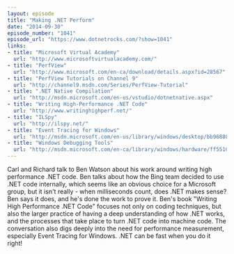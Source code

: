 ```yaml
---
layout: episode
title: "Making .NET Perform"
date: "2014-09-30"
episode_number: "1041"
episode_url: "https://www.dotnetrocks.com/?show=1041"
links:
- title: "Microsoft Virtual Academy"
  url: "http://www.microsoftvirtualacademy.com/"
- title: "PerfView"
  url: "http://www.microsoft.com/en-ca/download/details.aspx?id=28567"
- title: "PerfView Tutorials on Channel 9"
  url: "http://channel9.msdn.com/Series/PerfView-Tutorial"
- title: ".NET Native Compilation"
  url: "http://msdn.microsoft.com/en-us/vstudio/dotnetnative.aspx"
- title: "Writing High-Performance .NET Code"
  url: "http://www.writinghighperf.net/"
- title: "ILSpy"
  url: "http://ilspy.net/"
- title: "Event Tracing for Windows"
  url: "http://msdn.microsoft.com/en-us/library/windows/desktop/bb968803(v=vs.85).aspx"
- title: "Windows Debugging Tools"
  url: "http://msdn.microsoft.com/en-ca/library/windows/hardware/ff551063(v=vs.85).aspx"
---
```


Carl and Richard talk to Ben Watson about his work around writing high performance .NET code. Ben talks about how the Bing team decided to use .NET code internally, which seems like an obvious choice for a Microsoft group, but it isn't really - when milliseconds count, does .NET makes sense? Ben says it does, and he's done the work to prove it. Ben's book "Writing High Performance .NET Code" focuses not only on coding techniques, but also the larger practice of having a deep understanding of how .NET works, and the processes that take place to turn .NET code into machine code. The conversation also digs deeply into the need for performance measurement, especially Event Tracing for Windows. .NET can be fast when you do it right!
